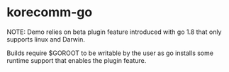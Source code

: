 # korecomm-go

NOTE: Demo relies on beta plugin feature introduced with go 1.8 that only supports
linux and Darwin.

Builds require $GOROOT to be writable by the user as go installs some runtime
support that enables the plugin feature.
